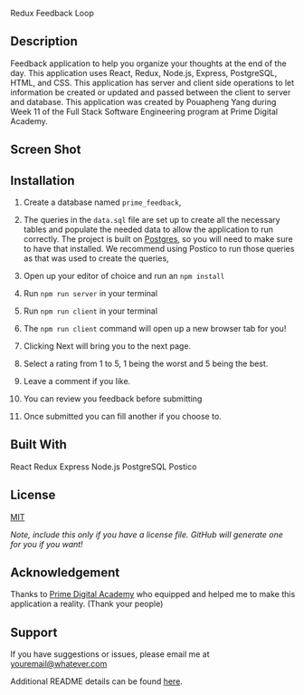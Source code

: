 Redux Feedback Loop

## Description
Feedback application to help you organize your thoughts at the end of the day. This application uses React, Redux, Node.js, Express, PostgreSQL, HTML, and CSS. This application has server and client side operations to let information be created or updated and passed between the client to server and database. This application was created by Pouapheng Yang during Week 11 of the Full Stack Software Engineering program at Prime Digital Academy.


## Screen Shot




## Installation
1. Create a database named `prime_feedback`,
2. The queries in the `data.sql` file are set up to create all the necessary tables and populate the needed data to allow the application to run correctly. The project is built on [Postgres](https://www.postgresql.org/download/), so you will need to make sure to have that installed. We recommend using Postico to run those queries as that was used to create the queries, 
3. Open up your editor of choice and run an `npm install`
4. Run `npm run server` in your terminal
5. Run `npm run client` in your terminal
6. The `npm run client` command will open up a new browser tab for you!


1. Clicking Next will bring you to the next page.
2. Select a rating from 1 to 5, 1 being the worst and 5 being the best.
3. Leave a comment if you like.
4. You can review you feedback before submitting
5. Once submitted you can fill another if you choose to. 



## Built With

React 
Redux
Express
Node.js
PostgreSQL
Postico

## License
[MIT](https://choosealicense.com/licenses/mit/)

_Note, include this only if you have a license file. GitHub will generate one for you if you want!_

## Acknowledgement
Thanks to [Prime Digital Academy](www.primeacademy.io) who equipped and helped me to make this application a reality. (Thank your people)

## Support
If you have suggestions or issues, please email me at [youremail@whatever.com](www.google.com)

Additional README details can be found [here](https://github.com/PrimeAcademy/readme-template/blob/master/README.md).
